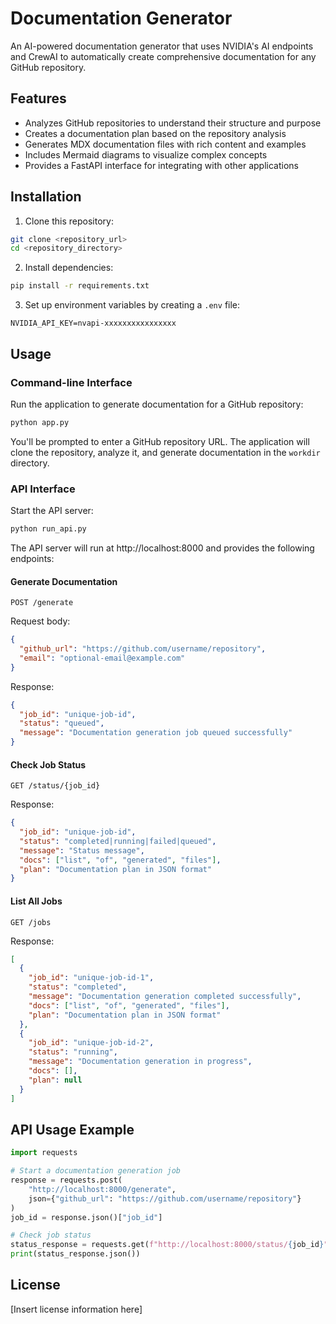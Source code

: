 # Documentation Generator

An AI-powered documentation generator that uses NVIDIA's AI endpoints and CrewAI to automatically create comprehensive documentation for any GitHub repository.

## Features

- Analyzes GitHub repositories to understand their structure and purpose
- Creates a documentation plan based on the repository analysis
- Generates MDX documentation files with rich content and examples
- Includes Mermaid diagrams to visualize complex concepts
- Provides a FastAPI interface for integrating with other applications

## Installation

1. Clone this repository:

```bash
git clone <repository_url>
cd <repository_directory>
```

2. Install dependencies:

```bash
pip install -r requirements.txt
```

3. Set up environment variables by creating a `.env` file:

```
NVIDIA_API_KEY=nvapi-xxxxxxxxxxxxxxxx
```

## Usage

### Command-line Interface

Run the application to generate documentation for a GitHub repository:

```bash
python app.py
```

You'll be prompted to enter a GitHub repository URL. The application will clone the repository, analyze it, and generate documentation in the `workdir` directory.

### API Interface

Start the API server:

```bash
python run_api.py
```

The API server will run at http://localhost:8000 and provides the following endpoints:

#### Generate Documentation

```
POST /generate
```

Request body:
```json
{
  "github_url": "https://github.com/username/repository",
  "email": "optional-email@example.com"
}
```

Response:
```json
{
  "job_id": "unique-job-id",
  "status": "queued",
  "message": "Documentation generation job queued successfully"
}
```

#### Check Job Status

```
GET /status/{job_id}
```

Response:
```json
{
  "job_id": "unique-job-id",
  "status": "completed|running|failed|queued",
  "message": "Status message",
  "docs": ["list", "of", "generated", "files"],
  "plan": "Documentation plan in JSON format"
}
```

#### List All Jobs

```
GET /jobs
```

Response:
```json
[
  {
    "job_id": "unique-job-id-1",
    "status": "completed",
    "message": "Documentation generation completed successfully",
    "docs": ["list", "of", "generated", "files"],
    "plan": "Documentation plan in JSON format"
  },
  {
    "job_id": "unique-job-id-2",
    "status": "running",
    "message": "Documentation generation in progress",
    "docs": [],
    "plan": null
  }
]
```

## API Usage Example

```python
import requests

# Start a documentation generation job
response = requests.post(
    "http://localhost:8000/generate",
    json={"github_url": "https://github.com/username/repository"}
)
job_id = response.json()["job_id"]

# Check job status
status_response = requests.get(f"http://localhost:8000/status/{job_id}")
print(status_response.json())
```

## License

[Insert license information here]
